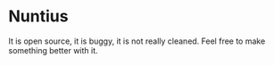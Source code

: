 # Nuntius
It is open source, it is buggy, it is not really cleaned. Feel free to make something better with it.

